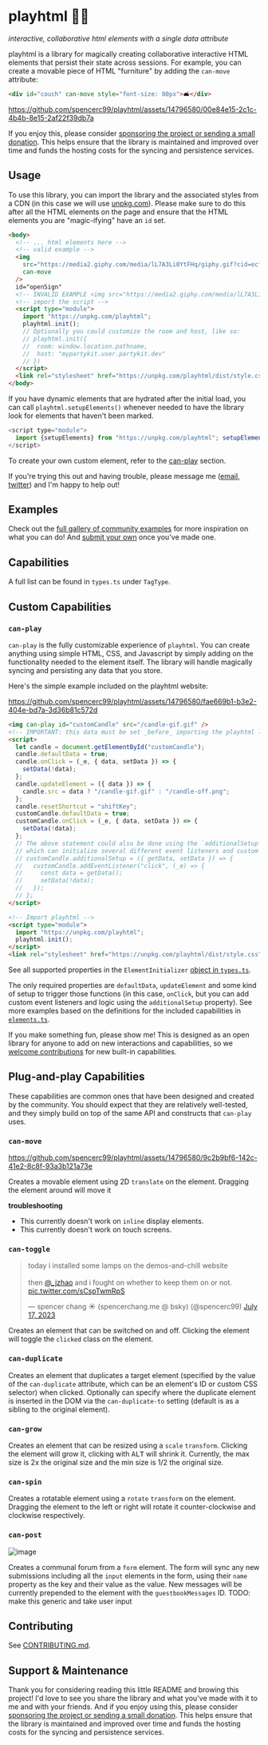 # playhtml 🛝🌐

_interactive, collaborative html elements with a single data attribute_

playhtml is a library for magically creating collaborative interactive HTML elements that persist their state across sessions. For example, you can create a movable piece of HTML "furniture" by adding the `can-move` attribute:

```html
<div id="couch" can-move style="font-size: 80px">🛋</div>
```

https://github.com/spencerc99/playhtml/assets/14796580/00e84e15-2c1c-4b4b-8e15-2af22f39db7a

If you enjoy this, please consider [sponsoring the project or sending a small donation](https://github.com/sponsors/spencerc99). This helps ensure that the library is maintained and improved over time and funds the hosting costs for the syncing and persistence services.

## Usage

To use this library, you can import the library and the associated styles from a CDN (in this case we will use [unpkg.com](https://unpkg.com)). Please make sure to do this after all the HTML elements on the page and ensure that the HTML elements you are "magic-ifying" have an `id` set.

```html
<body>
  <!-- ... html elements here -->
  <!-- valid example -->
  <img
    src="https://media2.giphy.com/media/lL7A3Li0YtFHq/giphy.gif?cid=ecf05e47ah89o71gzz7ke7inrgb1ai1xcbrjnqdf7o890118&ep=v1_stickers_search&rid=giphy.gif"
    can-move
  />
  id="openSign"
  <!-- INVALID EXAMPLE <img src="https://media2.giphy.com/media/lL7A3Li0YtFHq/giphy.gif?cid=ecf05e47ah89o71gzz7ke7inrgb1ai1xcbrjnqdf7o890118&ep=v1_stickers_search&rid=giphy.gif" can-move /> -->
  <!-- import the script -->
  <script type="module">
    import "https://unpkg.com/playhtml";
    playhtml.init();
    // Optionally you could customize the room and host, like so:
    // playhtml.init({
    //  room: window.location.pathname,
    //  host: "mypartykit.user.partykit.dev"
    // })
  </script>
  <link rel="stylesheet" href="https://unpkg.com/playhtml/dist/style.css" />
</body>
```

If you have dynamic elements that are hydrated after the initial load, you can call `playhtml.setupElements()` whenever needed to have the library look for elements that haven't been marked.

```js
<script type="module">
  import {setupElements} from "https://unpkg.com/playhtml"; setupElements();
</script>
```

To create your own custom element, refer to the [can-play](#can-play) section.

If you're trying this out and having trouble, please message me ([email](mailto:spencerc99@gmail.com), [twitter](https://twitter.com/spencerc99)) and I'm happy to help out!

## Examples

Check out the [full gallery of community examples](https://coda.io/@spencer/playhtml) for more inspiration on what you can do! And [submit your own](https://coda.io/form/playhtml-example_dnUR7xNE7wz) once you've made one.

## Capabilities

A full list can be found in `types.ts` under `TagType`.

## Custom Capabilities

### `can-play`

`can-play` is the fully customizable experience of `playhtml`. You can create anything using simple HTML, CSS, and Javascript by simply adding on the functionality needed to the element itself. The library will handle magically syncing and persisting any data that you store.

Here's the simple example included on the playhtml website:

https://github.com/spencerc99/playhtml/assets/14796580/fae669b1-b3e2-404e-bd7a-3d36b81c572d

```html
<img can-play id="customCandle" src="/candle-gif.gif" />
<!-- IMPORTANT: this data must be set _before_ importing the playhtml library. -->
<script>
  let candle = document.getElementById("customCandle");
  candle.defaultData = true;
  candle.onClick = (_e, { data, setData }) => {
    setData(!data);
  };
  candle.updateElement = ({ data }) => {
    candle.src = data ? "/candle-gif.gif" : "/candle-off.png";
  };
  candle.resetShortcut = "shiftKey";
  customCandle.defaultData = true;
  customCandle.onClick = (_e, { data, setData }) => {
    setData(!data);
  };
  // The above statement could also be done using the `additionalSetup`
  // which can initialize several different event listeners and custom logic.
  // customCandle.additionalSetup = ({ getData, setData }) => {
  //   customCandle.addEventListener("click", (_e) => {
  //     const data = getData();
  //     setData(!data);
  //   });
  // };
</script>

<!-- Import playhtml -->
<script type="module">
  import "https://unpkg.com/playhtml";
  playhtml.init();
</script>
<link rel="stylesheet" href="https://unpkg.com/playhtml/dist/style.css" />
```

See all supported properties in the `ElementInitializer` [object in `types.ts`](https://github.com/spencerc99/playhtml/blob/main/src/types.ts#L13).

The only required properties are `defaultData`, `updateElement` and some kind of setup to trigger those functions (in this case, `onClick`, but you can add custom event listeners and logic using the `additionalSetup` property). See more examples based on the definitions for the included capabilities in [`elements.ts`](https://github.com/spencerc99/playhtml/blob/main/src/elements.ts#L72).

If you make something fun, please show me! This is designed as an open library for anyone to add on new interactions and capabilities, so we [welcome contributions](https://github.com/spencerc99/playhtml/blob/main/CONTRIBUTING.md) for new built-in capabilities.

## Plug-and-play Capabilities

These capabilities are common ones that have been designed and created by the community. You should expect that they are relatively well-tested, and they simply build on top of the same API and constructs that `can-play` uses.

### `can-move`

https://github.com/spencerc99/playhtml/assets/14796580/9c2b9bf6-142c-41e2-8c8f-93a3b121a73e

Creates a movable element using 2D `translate` on the element. Dragging the element around will move it

**troubleshooting**

- This currently doesn't work on `inline` display elements.
- This currently doesn't work on touch screens.

### `can-toggle`

<blockquote class="twitter-tweet"><p lang="en" dir="ltr">today i installed some lamps on the demos-and-chill website<br><br>then <a href="https://twitter.com/_jzhao?ref_src=twsrc%5Etfw">@_jzhao</a> and i fought on whether to keep them on or not. <a href="https://t.co/sCspTwmRpS">pic.twitter.com/sCspTwmRpS</a></p>&mdash; spencer chang ☀️ (spencerchang.me @ bsky) (@spencerc99) <a href="https://twitter.com/spencerc99/status/1681048824884895744?ref_src=twsrc%5Etfw">July 17, 2023</a></blockquote> <script async src="https://platform.twitter.com/widgets.js" charset="utf-8"></script>

Creates an element that can be switched on and off. Clicking the element will toggle the `clicked` class on the element.

### `can-duplicate`

Creates an element that duplicates a target element (specified by the value of the `can-duplicate` attribute, which can be an element's ID or custom CSS selector) when clicked. Optionally can specify where the duplicate element is inserted in the DOM via the `can-duplicate-to` setting (default is as a sibling to the original element).

### `can-grow`

Creates an element that can be resized using a `scale` `transform`. Clicking the element will grow it, clicking with <kbd>ALT</kbd> will shrink it. Currently, the max size is 2x the original size and the min size is 1/2 the original size.

### `can-spin`

Creates a rotatable element using a `rotate` `transform` on the element. Dragging the element to the left or right will rotate it counter-clockwise and clockwise respectively.

### `can-post`

![image](https://github.com/spencerc99/playhtml/assets/14796580/6de3fcab-2372-4080-b46f-cd768f1ed44e)

Creates a communal forum from a `form` element. The form will sync any new submissions including all the `input` elements in the form, using their `name` property as the key and their value as the value. New messages will be currently prepended to the element with the `guestbookMessages` ID. TODO: make this generic and take user input

## Contributing

See [CONTRIBUTING.md](https://github.com/spencerc99/playhtml/blob/main/CONTRIBUTING.md).

## Support & Maintenance

Thank you for considering reading this little README and browing this project! I'd love to see you share the library and what you've made with it to me and with your friends. And if you enjoy using this, please consider [sponsoring the project or sending a small donation](https://github.com/sponsors/spencerc99). This helps ensure that the library is maintained and improved over time and funds the hosting costs for the syncing and persistence services.
